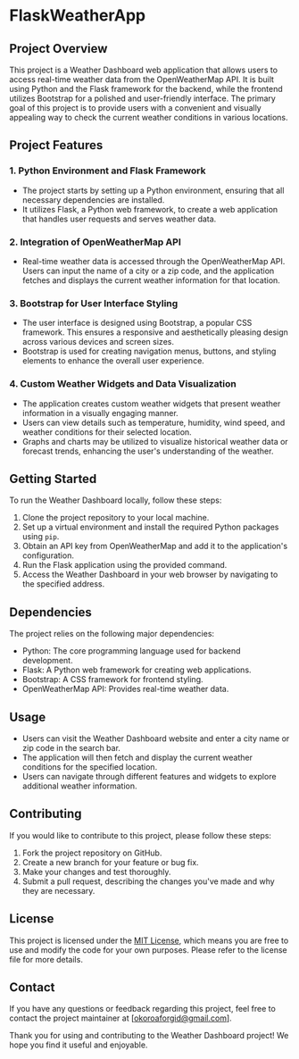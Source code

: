 # FlaskWeatherApp

## Project Overview

This project is a Weather Dashboard web application that allows users to access real-time weather data from the OpenWeatherMap API. It is built using Python and the Flask framework for the backend, while the frontend utilizes Bootstrap for a polished and user-friendly interface. The primary goal of this project is to provide users with a convenient and visually appealing way to check the current weather conditions in various locations.

## Project Features

### 1. Python Environment and Flask Framework

- The project starts by setting up a Python environment, ensuring that all necessary dependencies are installed.
- It utilizes Flask, a Python web framework, to create a web application that handles user requests and serves weather data.

### 2. Integration of OpenWeatherMap API

- Real-time weather data is accessed through the OpenWeatherMap API. Users can input the name of a city or a zip code, and the application fetches and displays the current weather information for that location.

### 3. Bootstrap for User Interface Styling

- The user interface is designed using Bootstrap, a popular CSS framework. This ensures a responsive and aesthetically pleasing design across various devices and screen sizes.
- Bootstrap is used for creating navigation menus, buttons, and styling elements to enhance the overall user experience.

### 4. Custom Weather Widgets and Data Visualization

- The application creates custom weather widgets that present weather information in a visually engaging manner.
- Users can view details such as temperature, humidity, wind speed, and weather conditions for their selected location.
- Graphs and charts may be utilized to visualize historical weather data or forecast trends, enhancing the user's understanding of the weather.

## Getting Started

To run the Weather Dashboard locally, follow these steps:

1. Clone the project repository to your local machine.
2. Set up a virtual environment and install the required Python packages using `pip`.
3. Obtain an API key from OpenWeatherMap and add it to the application's configuration.
4. Run the Flask application using the provided command.
5. Access the Weather Dashboard in your web browser by navigating to the specified address.

## Dependencies

The project relies on the following major dependencies:

- Python: The core programming language used for backend development.
- Flask: A Python web framework for creating web applications.
- Bootstrap: A CSS framework for frontend styling.
- OpenWeatherMap API: Provides real-time weather data.

## Usage

- Users can visit the Weather Dashboard website and enter a city name or zip code in the search bar.
- The application will then fetch and display the current weather conditions for the specified location.
- Users can navigate through different features and widgets to explore additional weather information.

## Contributing

If you would like to contribute to this project, please follow these steps:

1. Fork the project repository on GitHub.
2. Create a new branch for your feature or bug fix.
3. Make your changes and test thoroughly.
4. Submit a pull request, describing the changes you've made and why they are necessary.

## License

This project is licensed under the [MIT License](LICENSE), which means you are free to use and modify the code for your own purposes. Please refer to the license file for more details.

## Contact

If you have any questions or feedback regarding this project, feel free to contact the project maintainer at [okoroaforgid@gmail.com].

Thank you for using and contributing to the Weather Dashboard project! We hope you find it useful and enjoyable.
